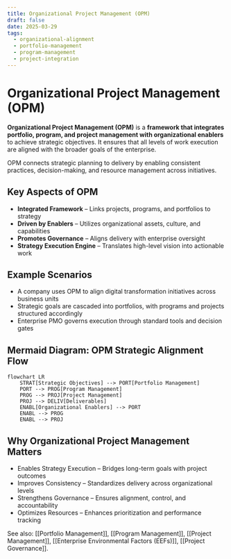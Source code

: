 ```yaml
---
title: Organizational Project Management (OPM)
draft: false
date: 2025-03-29
tags:
  - organizational-alignment
  - portfolio-management
  - program-management
  - project-integration
---
```


# Organizational Project Management (OPM)

**Organizational Project Management (OPM)** is a **framework that integrates portfolio, program, and project management with organizational enablers** to achieve strategic objectives. It ensures that all levels of work execution are aligned with the broader goals of the enterprise.

OPM connects strategic planning to delivery by enabling consistent practices, decision-making, and resource management across initiatives.

## Key Aspects of OPM

- **Integrated Framework** – Links projects, programs, and portfolios to strategy  
- **Driven by Enablers** – Utilizes organizational assets, culture, and capabilities  
- **Promotes Governance** – Aligns delivery with enterprise oversight  
- **Strategy Execution Engine** – Translates high-level vision into actionable work

## Example Scenarios

- A company uses OPM to align digital transformation initiatives across business units  
- Strategic goals are cascaded into portfolios, with programs and projects structured accordingly  
- Enterprise PMO governs execution through standard tools and decision gates

## Mermaid Diagram: OPM Strategic Alignment Flow

```mermaid
flowchart LR
    STRAT[Strategic Objectives] --> PORT[Portfolio Management]
    PORT --> PROG[Program Management]
    PROG --> PROJ[Project Management]
    PROJ --> DELIV[Deliverables]
    ENABL[Organizational Enablers] --> PORT
    ENABL --> PROG
    ENABL --> PROJ
```

## Why Organizational Project Management Matters

- Enables Strategy Execution – Bridges long-term goals with project outcomes
- Improves Consistency – Standardizes delivery across organizational levels
- Strengthens Governance – Ensures alignment, control, and accountability
- Optimizes Resources – Enhances prioritization and performance tracking

See also: [[Portfolio Management]], [[Program Management]], [[Project Management]], [[Enterprise Environmental Factors (EEFs)]], [[Project Governance]].